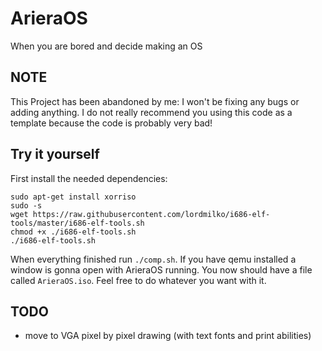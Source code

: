 # ArieraOS
When you are bored and decide making an OS

## NOTE
This Project has been abandoned by me: I won't be fixing any bugs or adding anything.
I do not really recommend you using this code as a template because the code is probably very bad!

## Try it yourself
First install the needed dependencies:
```
sudo apt-get install xorriso
sudo -s
wget https://raw.githubusercontent.com/lordmilko/i686-elf-tools/master/i686-elf-tools.sh
chmod +x ./i686-elf-tools.sh
./i686-elf-tools.sh
```
When everything finished run `./comp.sh`. 
If you have qemu installed a window is gonna open with ArieraOS running. 
You now should have a file called `ArieraOS.iso`. 
Feel free to do whatever you want with it.

## TODO
- move to VGA pixel by pixel drawing (with text fonts and print abilities)
